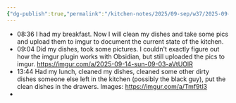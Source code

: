 ```yaml
---
{"dg-publish":true,"permalink":"/kitchen-notes/2025/09-sep/w37/2025-09-14-sun/"}
---
```


- 08:36 I had my breakfast. Now I will clean my dishes and take some pics and upload them to imgur to document the current state of the kitchen. 
- 09:04 Did my dishes, took some pictures. I couldn't exactly figure out how the imgur plugin works with Obsidian, but still uploaded the pics to imgur. https://imgur.com/a/2025-09-14-sun-09-03-aVtUOlR
- 13:44 Had my lunch, cleaned my dishes, cleaned some other dirty dishes someone else left in the kitchen (possibly the black guy), put the clean dishes in the drawers. Images: https://imgur.com/a/Tmf9tl3
- 